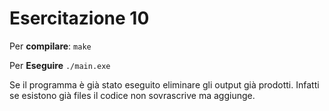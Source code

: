 # Esercitazione 10

Per **compilare**:
`make`

Per **Eseguire**
`./main.exe`

Se il programma è già stato eseguito eliminare gli output già prodotti. Infatti se esistono già files
il codice non sovrascrive ma aggiunge.
